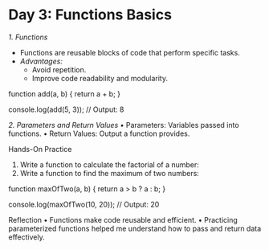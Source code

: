 # Day 3: Functions Basics  

*1. Functions*  
- Functions are reusable blocks of code that perform specific tasks.  
- *Advantages:*  
  - Avoid repetition.  
  - Improve code readability and modularity.  

function add(a, b) {
    return a + b;
}

console.log(add(5, 3));  // Output: 8

*2. Parameters and Return Values*
•	Parameters: Variables passed into functions.
	•	Return Values: Output a function provides.

Hands-On Practice
1.	Write a function to calculate the factorial of a number:
2.	Write a function to find the maximum of two numbers:

function maxOfTwo(a, b) {
    return a > b ? a : b;
}

console.log(maxOfTwo(10, 20));  // Output: 20

Reflection
	•	Functions make code reusable and efficient.
	•	Practicing parameterized functions helped me understand how to pass and return data effectively.
